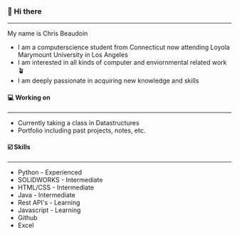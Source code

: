 ### 👋 Hi there
---
My name is Chris Beaudoin
- I am a computerscience student from Connecticut now attending Loyola Marymount University in Los Angeles
- I am interested in all kinds of computer and enviornmental related work 🪴
- I am deeply passionate in acquiring new knowledge and skills

#### 💻 Working on
---

- Currently taking a class in Datastructures
- Portfolio including past projects, notes, etc.

#### ☑️ Skills 
---

- Python - Experienced
- SOLIDWORKS - Intermediate
- HTML/CSS - Intermediate
- Java - Intermediate
- Rest API's - Learning
- Javascript - Learning
- Github
- Excel


<!--
**Chris-Beaudoin/Chris-Beaudoin** is a ✨ _special_ ✨ repository because its `README.md` (this file) appears on your GitHub profile.

Here are some ideas to get you started:

- 🔭 I’m currently working on ...
- 🌱 I’m currently learning ...
- 👯 I’m looking to collaborate on ...
- 🤔 I’m looking for help with ...
- 💬 Ask me about ...
- 📫 How to reach me: ...
- 😄 Pronouns: ...
- ⚡ Fun fact: ...
-->
